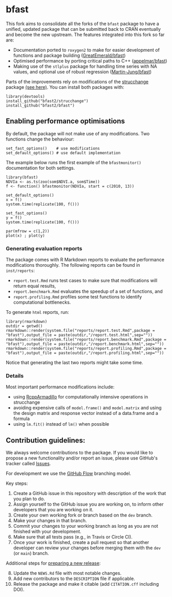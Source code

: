 # bfast

This fork aims to consolidate all the forks of the `bfast` package to have a unified, updated package that can be submitted back to CRAN eventually and become the new upstream. The features integrated into this fork so far are:

* Documentation ported to `roxygen2` to make for easier development of functions and package building ([GreatEmerald/bfast](https://github.com/GreatEmerald/bfast))
* Optimised performance by porting critical paths to C++ ([appelmar/bfast](https://github.com/appelmar/bfast))
* Making use of the `stlplus` package for handling time series with NA values, and optional use of robust regression ([Martin-Jung/bfast](https://github.com/Martin-Jung/bfast))

Parts of the improvements rely on modifications of the [strucchange](https://cran.r-project.org/web/packages/strucchange/index.html) package [(see here)](https://github.com/appelmar/strucchange). You can install both packages with:

```
library(devtools)
install_github("bfast2/strucchange")
install_github("bfast2/bfast")
```


## Enabling performance optimisations

By default, the package will not make use of any modifications. Two functions change the behaviour:

```
set_fast_options()    # use modifications
set_default_options() # use default implementation
```

The example below runs the first example of the `bfastmonitor()` documentation for both settings.


```
library(bfast)
NDVIa <- as.ts(zoo(som$NDVI.a, som$Time))
f <- function() bfastmonitor(NDVIa, start = c(2010, 13)) 

set_default_options()
x = f() 
system.time(replicate(100, f()))

set_fast_options()
y = f()
system.time(replicate(100, f()))

par(mfrow = c(1,2))
plot(x) ; plot(y)
```



### Generating evaluation reports

The package comes with R Markdown reports to evaluate the performance modifications thoroughly. The following reports can be found in `inst/reports`:

* `report.test.Rmd` runs test cases to make sure that modifications will return equal results,
* `report.benchmark.Rmd` evaluates the speedup of a set of functions, and
* `report.profiling.Rmd` profiles some test functions to identify computational bottlenecks.

To generate `html` reports, run:

```
library(rmarkdown)
outdir = getwd()
rmarkdown::render(system.file("reports/report.test.Rmd",package = "bfast"),output_file = paste(outdir,"/report.test.html",sep=""))
rmarkdown::render(system.file("reports/report.benchmark.Rmd",package = "bfast"),output_file = paste(outdir,"/report.benchmark.html",sep=""))
rmarkdown::render(system.file("reports/report.profiling.Rmd",package = "bfast"),output_file = paste(outdir,"/report.profiling.html",sep=""))
```

Notice that generating the last two reports might take some time.


### Details

Most important performance modifications include:

* using [RcppArmadillo](https://cran.r-project.org/web/packages/RcppArmadillo/index.html) for computationally intensive operations in strucchange
* avoiding expensive calls of `model.frame()` and `model.matrix` and using the design matrix and response vector instead of a data.frame and a formula
* using `lm.fit()` instead of `lm()` when possible

## Contribution guidelines:
We always welcome contributions to the package. If you would like to propose a new functionality and/or report an issue, please use GitHub's tracker called [Issues](https://github.com/bfast2/bfast/issues).

For development we use the [GitHub Flow](https://guides.github.com/introduction/flow/) branching model.

Key steps:

1. Create a GitHub issue in this repository with description of the work that you plan to do.
2. Assign yourself to the GitHub issue you are working on, to inform other developers that you are working on it.
3. Create your own working fork or branch based on the `dev` branch.
4. Make your changes in that branch.
5. Commit your changes to your working branch as long as you are not finished with your development.
6. Make sure that all tests pass (e.g., in Travis or Circle CI).
7. Once your work is finished, create a pull request so that another developer can review your changes before merging them with the `dev` (or `main`) branch.

Additional steps for [preparing a new release](https://guide.esciencecenter.nl/best_practices/releases.html):

8. Update the `NEWS.Rd` file with most notable changes.
9. Add new contributors to the `DESCRIPTION` file if applicable.
10. Release the package and make it citable (add `CITATION.cff` including DOI).
